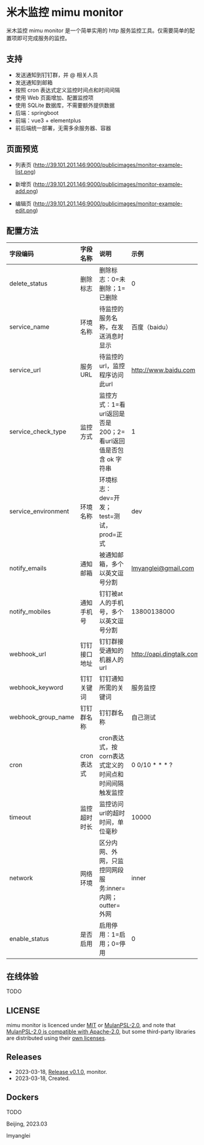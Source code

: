 # 米木监控 mimu monitor

米木监控 mimu monitor 是一个简单实用的 http 服务监控工具。仅需要简单的配置项即可完成服务的监控。

## 支持

* 发送通知到钉钉群，并 @ 相关人员
* 发送通知到邮箱
* 按照 cron 表达式定义监控时间点和时间间隔
* 使用 Web 页面增加、配置监控项
* 使用 SQLite 数据库，不需要额外提供数据
* 后端：springboot
* 前端：vue3 + elementplus
* 前后端统一部署，无需多余服务器、容器

## 页面预览

* 列表页 (http://39.101.201.146:9000/publicimages/monitor-example-list.png)

* 新增页 (http://39.101.201.146:9000/publicimages/monitor-example-add.png)

* 编辑页 (http://39.101.201.146:9000/publicimages/monitor-example-edit.png)


## 配置方法

| 字段编码                | 字段名称              | 说明                                       | 示例                             |
|:--------------------|:------------------|:-----------------------------------------|:-------------------------------|
| delete_status       | 删除标志              | 删除标志：0=未删除；1=已删除                         | 0                              |
| service_name        | 环境名称              | 待监控的服务名称，在发送消息时显示                        | 百度（baidu）                      |
| service_url         | 服务URL             | 待监控的url，监控程序访问此url                       | http://www.baidu.com           |
| service_check_type  | 监控方式              | 监控方式：1=看url返回是否是200；2=看url返回值是否包含 ok 字符串 | 1                              |
| service_environment | 环境名称              | 环境标志：dev=开发；test=测试，prod=正式              | dev                            |
| notify_emails       | 通知邮箱              | 被通知邮箱，多个以英文逗号分割                          | lmyanglei@gmail.com            |
| notify_mobiles      | 通知手机号             | 钉钉被at人的手机号，多个以英文逗号分割                     | 13800138000                    |
| webhook_url         | 钉钉接口地址            | 钉钉群接受通知的机器人的url                          | http://oapi.dingtalk.com/robot |
| webhook_keyword     | 钉钉关键词             | 钉钉通知所需的关键词                               | 服务监控                           |
| webhook_group_name  | 钉钉群名称             | 钉钉群名称                                    | 自己测试                           |
| cron                | cron表达式           | cron表达式，按corn表达式定义的时间点和时间间隔触发监控          | 0 0/10 * * * ?                 |
| timeout             | 监控超时时长            | 监控访问url的超时时间，单位毫秒                        | 10000                          |
| network             | 网络环境              | 区分内网、外网，只监控同网段服务:inner=内网；outter=外网      | inner                          |
| enable_status       | 是否启用              | 启用停用：1=启用；0=停用                           | 0                              |

## 在线体验

TODO

## LICENSE

mimu monitor is licenced under [MIT]() or [MulanPSL-2.0](),
and note that [MulanPSL-2.0 is compatible with Apache-2.0](),
but some third-party libraries are distributed using their [own licenses]().

## Releases
* 2023-03-18, [Release v0.1.0](), monitor.
* 2023-03-18, Created.

## Dockers
TODO

Beijing, 2023.03

lmyanglei


